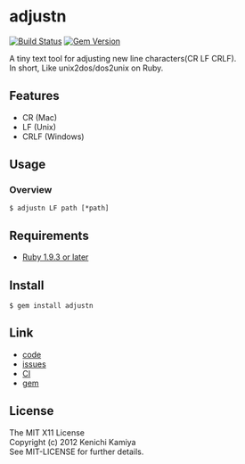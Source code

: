 adjustn
==============

[![Build Status](https://secure.travis-ci.org/kachick/adjustn.png)](http://travis-ci.org/kachick/adjustn)
[![Gem Version](https://badge.fury.io/rb/adjustn.png)](http://badge.fury.io/rb/adjustn)

A tiny text tool for adjusting new line characters(CR LF CRLF).  
In short, Like unix2dos/dos2unix on Ruby.

Features
--------

* CR (Mac)
* LF (Unix)
* CRLF (Windows)


Usage
-----

### Overview

```shell
$ adjustn LF path [*path]
```

Requirements
------------

* [Ruby 1.9.3 or later](http://travis-ci.org/#!/kachick/adjustn)

Install
-------

```shell
$ gem install adjustn
```

Link
----

* [code](https://github.com/kachick/adjustn)
* [issues](https://github.com/kachick/adjustn/issues)
* [CI](http://travis-ci.org/#!/kachick/adjustn)
* [gem](https://rubygems.org/gems/adjustn)

License
-------

The MIT X11 License  
Copyright (c) 2012 Kenichi Kamiya  
See MIT-LICENSE for further details.
